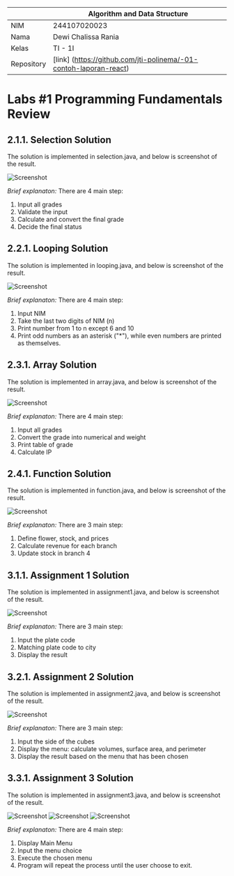 |  | Algorithm and Data Structure |
|--|--|
| NIM |  244107020023|
| Nama |  Dewi Chalissa Rania |
| Kelas | TI - 1I |
| Repository | [link] (https://github.com/jti-polinema/-01-contoh-laporan-react) |

# Labs #1 Programming Fundamentals Review

## 2.1.1. Selection Solution

The solution is implemented in selection.java, and below is screenshot of the result.

![Screenshot](lab1.png)

*Brief explanaton:* There are 4 main step: 
1. Input all grades
2. Validate the input
3. Calculate and convert the final grade
4. Decide the final status

## 2.2.1. Looping Solution
The solution is implemented in looping.java, and below is screenshot of the result.

![Screenshot](lab2.png)

*Brief explanaton:* There are 4 main step: 
1. Input NIM
2. Take the last two digits of NIM (n)
3. Print number from 1 to n except 6 and 10
4. Print odd numbers as an asterisk ("*"), while even numbers are printed as themselves.

## 2.3.1. Array Solution
The solution is implemented in array.java, and below is screenshot of the result.

![Screenshot](lab3.png)

*Brief explanaton:* There are 4 main step: 
1. Input all grades
2. Convert the grade into numerical and weight
3. Print table of grade
4. Calculate IP

## 2.4.1. Function Solution
The solution is implemented in function.java, and below is screenshot of the result.

![Screenshot](lab4.png)

*Brief explanaton:* There are 3 main step: 
1. Define flower, stock, and prices 
2. Calculate revenue for each branch
3. Update stock in branch 4


## 3.1.1. Assignment 1 Solution
The solution is implemented in assignment1.java, and below is screenshot of the result.

![Screenshot](Assignment1.png)

*Brief explanaton:* There are 3 main step: 
1. Input the plate code
2. Matching plate code to city
3. Display the result

## 3.2.1. Assignment 2 Solution
The solution is implemented in assignment2.java, and below is screenshot of the result.

![Screenshot](Assignment2.png)

*Brief explanaton:* There are 3 main step: 
1. Input the side of the cubes
2. Display the menu: calculate volumes, surface area, and perimeter
3. Display the result based on the menu that has been chosen

## 3.3.1. Assignment 3 Solution
The solution is implemented in assignment3.java, and below is screenshot of the result.

![Screenshot](Assignment3(1).png)
![Screenshot](Assignment3(2).png)
![Screenshot](assignment3(3).png)

*Brief explanaton:* There are 4 main step: 
1. Display Main Menu
2. Input the menu choice
3. Execute the chosen menu
4. Program will repeat the process until the user choose to exit.